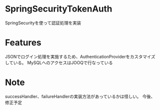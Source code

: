 # SpringSecurityTokenAuth
 
SpringSecurityを使って認証処理を実装
 
# Features
 
JSONでログイン処理を実施するため、AuthenticationProviderをカスタマイズしている。
MySQLへのアクセスはJOOQで行なっている
 
# Note
 
successHandler、failureHandlerの実装方法があっているかは怪しい。
今後、修正予定
